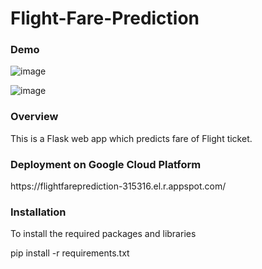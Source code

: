 # Flight-Fare-Prediction

<h3>Demo</h3>

![image](https://user-images.githubusercontent.com/68951924/120206256-977e4200-c248-11eb-9e37-1c0951ca1051.png)

![image](https://user-images.githubusercontent.com/68951924/120206387-c5638680-c248-11eb-8607-bff78303e1dc.png)

<h3>Overview</h3>
This is a Flask web app which predicts fare of Flight ticket.

<h3>Deployment on Google Cloud Platform</h3>
https://flightfareprediction-315316.el.r.appspot.com/

<h3>Installation</h3>
To install the required packages and libraries

pip install -r requirements.txt
